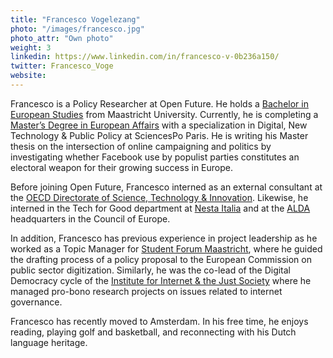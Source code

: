 ```yaml
---
title: "Francesco Vogelezang"
photo: "/images/francesco.jpg"
photo_attr: "Own photo"
weight: 3
linkedin: https://www.linkedin.com/in/francesco-v-0b236a150/
twitter: Francesco_Voge
website: 
---
```

Francesco is a Policy Researcher at Open Future. He holds a [Bachelor in European Studies](https://www.maastrichtuniversity.nl/education/bachelor/bachelor-european-studies) from Maastricht University. Currently, he is completing a [Master’s Degree in European Affairs](https://www.sciencespo.fr/public/en/content/master-european-affairs) with a specialization in Digital, New Technology & Public Policy at SciencesPo Paris. He is writing his Master thesis on the intersection of online campaigning and politics by investigating whether Facebook use by populist parties constitutes an electoral weapon for their growing success in Europe.<!-- more -->

Before joining Open Future, Francesco interned as an external consultant at the [OECD Directorate of Science, Technology & Innovation](https://www.oecd.org/sti/https://www.oecd.org/sti/). Likewise, he interned in the Tech for Good department at [Nesta Italia](https://www.nestaitalia.org) and at the [ALDA](https://www.alda-europe.eu) headquarters in the Council of Europe.

In addition, Francesco has previous experience in project leadership as he worked as a Topic Manager for [Student Forum Maastricht](https://www.student-forum.eu), where he guided the drafting process of a policy proposal to the European Commission on public sector digitization. Similarly, he was the co-lead of the Digital Democracy cycle of the [Institute for Internet & the Just Society](https://www.internetjustsociety.org) where he managed pro-bono research projects on issues related to internet governance.

Francesco has recently moved to Amsterdam. In his free time, he enjoys reading, playing golf and basketball, and reconnecting with his Dutch language heritage.